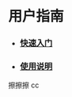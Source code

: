 # 用户指南

* ### [快速入门](/yong-hu-zhi-nan/ru-men-zhi-nan.md)
* ### [使用说明](/yong-hu-zhi-nan/yong-hu-shou-ce.md)


擦擦擦
cc